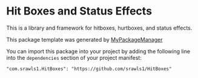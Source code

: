 # Hit Boxes and Status Effects

This is a library and framework for hitboxes, hurtboxes, and status effects.

This package template was generated by [MyPackageManager](https://github.com/srawls1/MyPackageManager)

You can import this package into your project by adding the following line into the `dependencies` section of your project manifest:

```"com.srawls1.HitBoxes": "https://github.com/srawls1/HitBoxes"```
